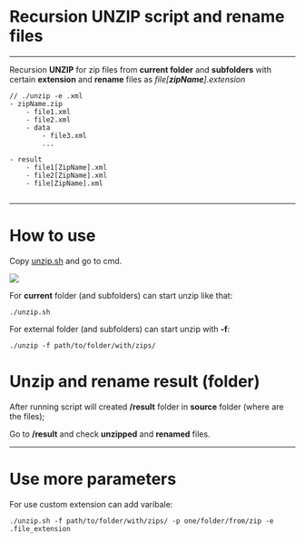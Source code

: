 # Recursion UNZIP script and rename files
_________________________________
Recursion **UNZIP** for zip files from **current folder** and **subfolders** with certain **extension** and **rename** files as *file[**zipName**].extension*

```shell
// ./unzip -e .xml
- zipName.zip
	- file1.xml
	- file2.xml
	- data
		- file3.xml
		...

- result
	- file1[ZipName].xml
	- file2[ZipName].xml
	- file[ZipName].xml
	
```

__________________
# How to use
Copy [unzip.sh](unzip.sh) and go to cmd.


![](docs/unzip.gif)

For **current** folder (and subfolders) can start unzip like that:
```shell
./unzip.sh 
```
For external folder (and subfolders) can start unzip with **-f**:
```shell
./unzip -f path/to/folder/with/zips/
```

# Unzip and rename result (folder)
After running script will created **/result** folder in **source** folder (where are the files);

Go to **/result** and check **unzipped** and **renamed** files.
_______________
# Use more parameters
For use custom extension can add varibale:
```
./unzip.sh -f path/to/folder/with/zips/ -p one/folder/from/zip -e .file_extension
```

